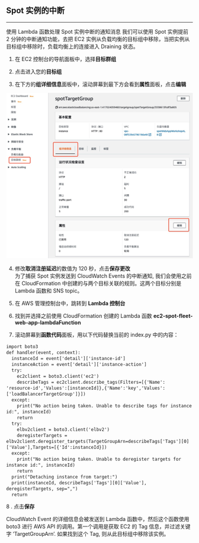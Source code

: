 ## Spot 实例的中断

---

使用 Lambda 函数处理 Spot 实例中断的通知消息
我们可以使用 Spot 实例提前 2 分钟的中断通知功能，去把 EC2 实例从负载均衡的目标组中移除，当把实例从目标组中移除时，负载均衡上的连接进入 Draining 状态。

1.	在 EC2 控制台的导航面板中，选择**目标群组**

2.	点击进入您的**目标组**

3.	在下方的**组详细信息**面板中，滚动屏幕到最下方会看到**属性**面板，点击**编辑**

![](../image/ec2-spot/spInt.jpeg)

4.	修改**取消注册延迟**的数值为 120 秒，点击**保存更改**<br>
为了捕获 Spot 实例发送到 CloudWatch Events 的中断通知, 我们会使用之前在 CloudFormation 中创建的与两个目标关联的规则。这两个目标分别是 Lambda 函数和 SNS topic。

5.	在 AWS 管理控制台中，跳转到 **Lambda 控制台**

6.	找到并选择之前使用 CloudFormation 创建的 Lambda 函数 **ec2-spot-fleet-web-app-lambdaFunction**

7.	滚动屏幕到**函数代码**面板，用以下代码替换当前的 index.py 中的内容：

```
import boto3
def handler(event, context):
  instanceId = event['detail']['instance-id']
  instanceAction = event['detail']['instance-action']
  try:
    ec2client = boto3.client('ec2')
    describeTags = ec2client.describe_tags(Filters=[{'Name': 'resource-id','Values':[instanceId]},{'Name':'key','Values':['loadBalancerTargetGroup']}])
  except:
    print("No action being taken. Unable to describe tags for instance id:", instanceId)
    return
  try:
    elbv2client = boto3.client('elbv2')
    deregisterTargets = elbv2client.deregister_targets(TargetGroupArn=describeTags['Tags'][0]['Value'],Targets=[{'Id':instanceId}])
  except:
    print("No action being taken. Unable to deregister targets for instance id:", instanceId)
    return
  print("Detaching instance from target:")
  print(instanceId, describeTags['Tags'][0]['Value'], deregisterTargets, sep=",")
  return
```

8 . 点击**保存**

CloudWatch Event 的详细信息会被发送到 Lambda 函数中，然后这个函数使用 boto3 进行 AWS API 的调用。第一个调用是获取 EC2 的 Tag 信息，并过滤关键字 ’TargetGroupArn’. 如果找到这个 Tag, 则从此目标组中移除该实例。
